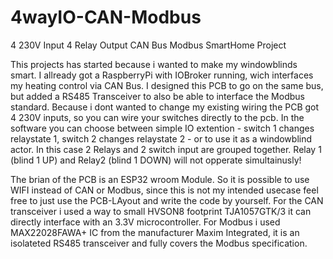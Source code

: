 # 4wayIO-CAN-Modbus
4 230V Input 4 Relay Output CAN Bus Modbus SmartHome Project

This projects has started because i wanted to make my windowblinds smart. I allready got a RaspberryPi with IOBroker running, wich interfaces my heating control via CAN Bus. 
I designed this PCB to go on the same bus, but added a RS485 Transceiver to also be able to interface the Modbus standard.
Because i dont wanted to change my existing wiring the PCB got 4 230V inputs, so you can wire your switches directly to the pcb. In the software you can choose between simple IO extention - switch 1 changes relaystate 1, switch 2 changes relaystate 2 - or to use it as a windowblind actor. In this case 2 Relays and 2 switch input are grouped together. Relay 1 (blind 1 UP) and Relay2 (blind 1 DOWN) will not opperate simultainusly!

The brian of the PCB is an ESP32 wroom Module. So it is possible to use WIFI instead of CAN or Modbus, since this is not my intended usecase feel free to just use the PCB-LAyout and write the code by yourself.
For the CAN transceiver i used a way to small HVSON8 footprint TJA1057GTK/3 it can directly interface with an 3.3V microcontroller. For Modbus i used MAX22028FAWA+ IC from the manufacturer Maxim Integrated, it is an isolateted RS485 transceiver and fully covers the Modbus specification.
